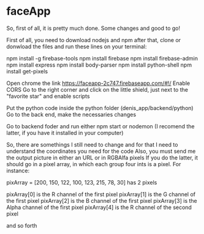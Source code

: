 # faceApp

So, first of all, it is pretty much done. Some changes and good to go!

First of all, you need to download nodejs and npm
after that, clone or donwload the files and run these lines on your terminal:

npm install -g firebase-tools
npm install firebase
npm install firebase-admin
npm install express
npm install body-parser
npm install python-shell
npm install get-pixels

Open chrome the link https://faceapp-2c747.firebaseapp.com/#!/
Enable CORS
Go to the right corner and click on the little shield, just next to the "favorite star" and enable scripts

Put the python code inside the python folder (denis_app/backend/python)
Go to the back end, make the necessaries changes

Go to backend foder and run either npm start or nodemon (I recomend the latter, if you have it installed in your computer)

So, there are somethings I still need to change and for that I need to understand the coordinates you need for the code
Also, you must send me the output picture in either an URL or in RGBAlfa pixels
If you do the latter, it should go in a pixel array, in which each group four ints is a pixel. For instance:

pixArray = [200, 150, 122, 100, 123, 215, 78, 30]
has 2 pixels

pixArray[0] is the R channel of the first pixel
pixArray[1] is the G channel of the first pixel
pixArray[2] is the B channel of the first pixel
pixArray[3] is the Alpha channel of the first pixel
pixArray[4] is the R channel of the second pixel

and so forth
